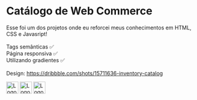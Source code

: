 # Catálogo de Web Commerce
Esse foi um dos projetos onde eu reforcei meus conhecimentos em HTML, CSS e Javasript!
<br/>
<br/>
Tags semânticas ✅
<br/>
Página responsiva ✅
<br/>
Utilizando gradientes ✅
<br/>
<br/>
Design: <a target="_blank">https://dribbble.com/shots/15711636-inventory-catalog</a>
<div> 
  <img src="https://cdn.iconscout.com/icon/free/png-256/free-html5-logo-icon-download-in-svg-png-gif-file-formats--logos-pack-icons-722707.png" alt="Logo do HTML" width="32px"/>
  <img src="https://images.icon-icons.com/1826/PNG/512/4202020css3htmllogosocialsocialmedia-115668_115633.png" alt="Logo do CSS" width="32px"/>
  <img src="https://images.icon-icons.com/2108/PNG/512/javascript_icon_130900.png" alt="Logo do Javascript" width="32px"/>
</div>
